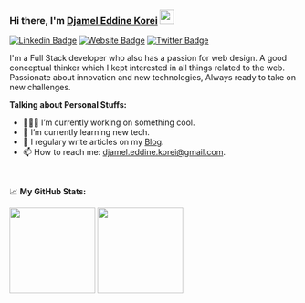 ### Hi there, I'm <a href="https://djamelkorei.me" target="_blank">Djamel Eddine Korei</a> <img src="https://media.giphy.com/media/hvRJCLFzcasrR4ia7z/giphy.gif" width="25px">

[![Linkedin Badge](https://img.shields.io/badge/-LinkedIn-0e76a8?style=flat-square&logo=Linkedin&logoColor=white)](https://www.linkedin.com/in/djamel-korei)
[![Website Badge](https://img.shields.io/badge/Website-3b5998?style=flat-square&logo=google-chrome&logoColor=white)](https://djamelkorei.me)
[![Twitter Badge](https://img.shields.io/badge/-Twitter-00acee?style=flat-square&logo=Twitter&logoColor=white)](https://twitter.com/djamel_korei)


I'm a Full Stack developer who also has a passion for web design. A good conceptual thinker which I kept interested in all things related to the web. Passionate about innovation and new technologies, Always ready to take on new challenges.


**Talking about Personal Stuffs:**

- 👨🏻‍💻 I’m currently working on something cool.
- 🚀 I’m currently learning new tech.
- 📝 I regulary write articles on my [Blog](https://dev.djamelkorei.me).
- 📫 How to reach me: djamel.eddine.korei@gmail.com.

</br>


📈 **My GitHub Stats:**

<p>
  <img height="150em" src="https://github-readme-stats.vercel.app/api?username=djamel-kr&show_icons=true&&count_private=true&include_all_commits=true&theme=midnight-purple&layout=compact" />
  <img height="150em" src="https://github-readme-stats.vercel.app/api/top-langs/?username=djamel-kr&show_icons=true&layout=compact&langs_count=8&hide=php,blade,html&theme=midnight-purple"/>
</p>
